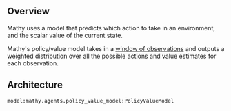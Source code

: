 ## Overview

Mathy uses a model that predicts which action to take in an environment, and the scalar value of the current state.

Mathy's policy/value model takes in a [window of observations](/api/state/#mathywindowobservation) and outputs a weighted distribution over all the possible actions and value estimates for each observation.

## Architecture

`model:mathy.agents.policy_value_model:PolicyValueModel`

